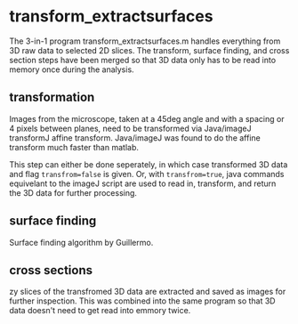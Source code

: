 # transform_extractsurfaces

The 3-in-1 program transform_extractsurfaces.m handles everything from 3D raw data to selected 2D slices.  The transform, surface finding, and cross section steps have been merged so that 3D data only has to be read into memory once during the analysis.

## transformation

Images from the microscope, taken at a 45deg angle and with a spacing or 4 pixels between planes, need to be transformed via Java/imageJ transformJ affine transform.  Java/imageJ was found to do the affine transform much faster than matlab.

This step can either be done seperately, in which case transformed 3D data and flag ```transfrom=false``` is given.  Or, with ```transfrom=true```,  java commands equivelant to the imageJ script are used to read in, transform, and return the 3D data for further processing.

## surface finding

Surface finding algorithm by Guillermo.

## cross sections

zy slices of the transfromed 3D data are extracted and saved as images for further inspection.  This was combined into the same program so that 3D data doesn't need to get read into emmory twice.

